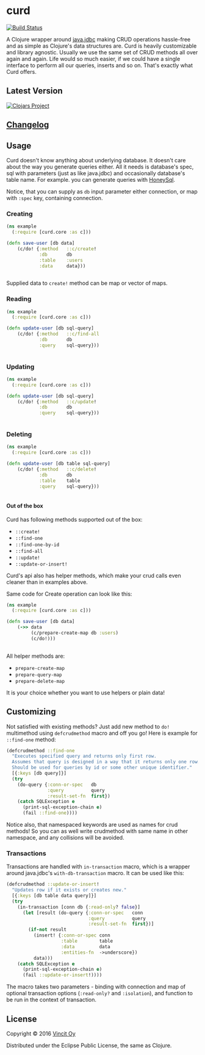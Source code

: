 # curd

[![Build Status](https://travis-ci.org/Vincit/curd.svg?branch=master)](https://travis-ci.org/Vincit/curd)

A Clojure wrapper around [java.jdbc](https://github.com/clojure/java.jdbc) making CRUD operations hassle-free and as simple as Clojure's data structures are.
Curd is heavily customizable and library agnostic.
Usually we use the same set of CRUD methods all over again and again. Life would so much easier, if we could have a single 
interface to perform all our queries, inserts and so on. That's exactly what Curd offers.

## Latest Version

[![Clojars Project](https://img.shields.io/clojars/v/vincit/curd.svg)](https://clojars.org/vincit/curd)

## [Changelog](https://github.com/Vincit/curd/blob/master/CHANGELOG.md)

## Usage

Curd doesn't know anything about underlying database. It doesn't care about the way you generate queries either. All it needs
is database's spec, sql with parameters (just as like java.jdbc) and occasionally database's table name.
For example. you can generate queries with [HoneySql](https://github.com/jkk/honeysql). 

Notice, that you can supply as `db` input parameter either connection, or map with `:spec` key, containing connection.

### Creating

```clj
(ns example
  (:require [curd.core :as c]))

(defn save-user [db data]
    (c/do! {:method   ::c/create!
            :db       db
            :table    :users
            :data     data}))
    
```

Supplied data to `create!` method can be map or vector of maps.

### Reading

```clj
(ns example
  (:require [curd.core :as c]))

(defn update-user [db sql-query]
    (c/do! {:method   ::c/find-all
            :db       db
            :query    sql-query}))
    
```

### Updating

```clj
(ns example
  (:require [curd.core :as c]))

(defn update-user [db sql-query]
    (c/do! {:method   ::c/update!
            :db       db
            :query    sql-query}))
    
```

### Deleting

```clj
(ns example
  (:require [curd.core :as c]))

(defn update-user [db table sql-query]
    (c/do! {:method   ::c/delete!
            :db       db
            :table    table
            :query    sql-query}))
    
```

#### Out of the box

Curd has following methods supported out of the box: 
- `::create!`
- `::find-one`
- `::find-one-by-id`
- `::find-all`
- `::update!`
- `::update-or-insert!`

Curd's api also has helper methods, which make your crud calls even cleaner than in examples above.

Same code for Create operation can look like this:

```clj
(ns example
  (:require [curd.core :as c]))

(defn save-user [db data]
    (->> data
         (c/prepare-create-map db :users)
         (c/do!)))
    
```

All helper methods are: 
- `prepare-create-map`
- `prepare-query-map`
- `prepare-delete-map`

It is your choice whether you want to use helpers or plain data!

## Customizing

Not satisfied with existing methods? Just add new method to `do!` multimethod using `defcrudmethod` macro and off you go!
Here is example for `::find-one` method:

```clj
(defcrudmethod ::find-one
  "Executes specified query and returns only first row.
  Assumes that query is designed in a way that it returns only one row.
  Should be used for queries by id or some other unique identifier."
  [{:keys [db query]}]
  (try
    (do-query {:conn-or-spec   db
               :query          query
               :result-set-fn  first})
    (catch SQLException e
      (print-sql-exception-chain e)
      (fail ::find-one))))
```

Notice also, that namespaced keywords are used as names for crud methods! So you can as well write crudmethod with same name in other namespace, 
and any collisions will be avoided.


### Transactions 

Transactions are handled with `in-transaction` macro, which is a wrapper around java.jdbc's `with-db-transaction` macro. It can be used like this:

```clj
(defcrudmethod ::update-or-insert!
  "Updates row if it exists or creates new."
  [{:keys [db table data query]}]
  (try
    (in-transaction [conn db {:read-only? false}]
      (let [result (do-query {:conn-or-spec   conn
                              :query          query
                              :result-set-fn  first})]
        (if-not result
          (insert! {:conn-or-spec conn
                    :table        table
                    :data         data
                    :entities-fn  ->underscore})
          data)))
    (catch SQLException e
      (print-sql-exception-chain e)
      (fail ::update-or-insert!))))
``` 

The macro takes two parameters - binding with connection and map of optional transaction options (`:read-only?` and `:isolation`), and function to be run
in the context of transaction.

## License

Copyright © 2016 [Vincit Oy](https://www.vincit.fi/en/)

Distributed under the Eclipse Public License, the same as Clojure.

